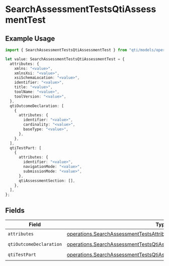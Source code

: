 # SearchAssessmentTestsQtiAssessmentTest

## Example Usage

```typescript
import { SearchAssessmentTestsQtiAssessmentTest } from "qti/models/operations";

let value: SearchAssessmentTestsQtiAssessmentTest = {
  attributes: {
    xmlns: "<value>",
    xmlnsXsi: "<value>",
    xsiSchemaLocation: "<value>",
    identifier: "<value>",
    title: "<value>",
    toolName: "<value>",
    toolVersion: "<value>",
  },
  qtiOutcomeDeclaration: [
    {
      attributes: {
        identifier: "<value>",
        cardinality: "<value>",
        baseType: "<value>",
      },
    },
  ],
  qtiTestPart: [
    {
      attributes: {
        identifier: "<value>",
        navigationMode: "<value>",
        submissionMode: "<value>",
      },
      qtiAssessmentSection: [],
    },
  ],
};
```

## Fields

| Field                                                                                                                                                              | Type                                                                                                                                                               | Required                                                                                                                                                           | Description                                                                                                                                                        |
| ------------------------------------------------------------------------------------------------------------------------------------------------------------------ | ------------------------------------------------------------------------------------------------------------------------------------------------------------------ | ------------------------------------------------------------------------------------------------------------------------------------------------------------------ | ------------------------------------------------------------------------------------------------------------------------------------------------------------------ |
| `attributes`                                                                                                                                                       | [operations.SearchAssessmentTestsAttributes](../../models/operations/searchassessmenttestsattributes.md)                                                           | :heavy_check_mark:                                                                                                                                                 | N/A                                                                                                                                                                |
| `qtiOutcomeDeclaration`                                                                                                                                            | [operations.SearchAssessmentTestsQtiAssessmentTestQtiOutcomeDeclaration](../../models/operations/searchassessmenttestsqtiassessmenttestqtioutcomedeclaration.md)[] | :heavy_check_mark:                                                                                                                                                 | N/A                                                                                                                                                                |
| `qtiTestPart`                                                                                                                                                      | [operations.SearchAssessmentTestsQtiAssessmentTestQtiTestPart](../../models/operations/searchassessmenttestsqtiassessmenttestqtitestpart.md)[]                     | :heavy_check_mark:                                                                                                                                                 | N/A                                                                                                                                                                |
